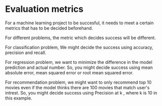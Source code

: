 
# Evaluation metrics

For a machine learning project to be succesful, it needs to meet a certain metrics that has to be decided beforehand.

For different problems, the metric which decides success will be different.

For classification problem, We might decide the success using accuracy, precision and recall.

For regression problem, we want to minimize the difference in the model prediction and actual number. So, you might decide success using mean absolute error, mean squared error or root mean squared error.

For recommendation problem, we might want to only recommend top 10 movies even if the model thinks there are 100 movies that match user's intrest. So, you might decide success using Precision at k , where k is 10 in this example.